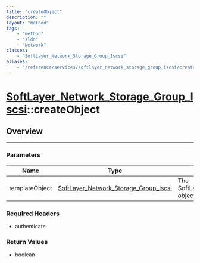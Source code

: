 ```yaml
---
title: "createObject"
description: ""
layout: "method"
tags:
    - "method"
    - "sldn"
    - "Network"
classes:
    - "SoftLayer_Network_Storage_Group_Iscsi"
aliases:
    - "/reference/services/softlayer_network_storage_group_iscsi/createObject"
---
```

# [SoftLayer_Network_Storage_Group_Iscsi](/reference/services/SoftLayer_Network_Storage_Group_Iscsi)::createObject




## Overview 


-----

### Parameters 
|Name | Type | Description |
| --- | --- | --- |
|templateObject| <a href='/reference/datatypes/SoftLayer_Network_Storage_Group_Iscsi'>SoftLayer_Network_Storage_Group_Iscsi </a>| The SoftLayer_Network_Storage_Group_Iscsi object that you wish to create.|


### Required Headers
* authenticate


### Return Values
* boolean




